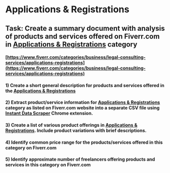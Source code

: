 # Applications & Registrations
## Task: Create a summary document with analysis of products and services offered on Fiverr.com in [Applications & Registrations](https://www.fiverr.com/categories/business/legal-consulting-services/applications-registrations) category
#### [https://www.fiverr.com/categories/business/legal-consulting-services/applications-registrations](https://www.fiverr.com/categories/business/legal-consulting-services/applications-registrations)
#### 1) Create a short general description for products and services offered in the [Applications & Registrations](https://www.fiverr.com/categories/business/legal-consulting-services/applications-registrations)
#### 2) Extract product/service information for [Applications & Registrations](https://www.fiverr.com/categories/business/legal-consulting-services/applications-registrations) category as listed on Fiverr.com website into a separate CSV file using [Instant Data Scraper](https://chrome.google.com/webstore/detail/instant-data-scraper/ofaokhiedipichpaobibbnahnkdoiiah) Chrome extension.
#### 3) Create a list of various product offerings in [Applications & Registrations](https://www.fiverr.com/categories/business/legal-consulting-services/applications-registrations). Include product variations with brief descriptions.
#### 4) Identify common price range for the products/services offered in this category on Fiverr.com
#### 5) Identify approximate number of freelancers offering products and services in this category on Fiverr.com
